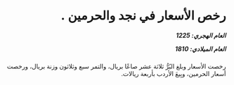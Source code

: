 <h1 dir="rtl">رخص الأسعار في نجد والحرمين .</h1>

<h5 dir="rtl">العام الهجري:  1225

العام الميلادي: 1810

</h5>

<p dir="rtl">رخصت الأسعار وبلغ البُرُّ ثلاثة عشر صاعًا بريال، والتمر سبع وثلاثون وزنة بريال، ورخصت أسعار الحرمين، وبِيعَ الأردب بأربعة ريالات.</p></br>
